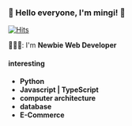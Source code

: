 ### 👋 Hello everyone, I'm mingi! 👋

<div align=left>

[![Hits](https://hits.seeyoufarm.com/api/count/incr/badge.svg?url=https%3A%2F%2Fgithub.com%2Fmin-ki)](https://hits.seeyoufarm.com)

</div>

🧑🏻‍💻: I'm **Newbie Web Developer**

#### interesting

- **Python**
- **Javascript | TypeScript**
- **computer architecture**
- **database**
- **E-Commerce**
